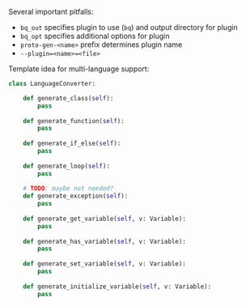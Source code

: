 

Several important pitfalls:
- `bq_out` specifies plugin to use (`bq`) and output directory for plugin
- `bq_opt` specifies additional options for plugin
- `proto-gen-<name>` prefix determines plugin name
- `--plugin=<name>=<file>` 


Template idea for multi-language support:
```python
class LanguageConverter:

    def generate_class(self):
        pass
        
    def generate_function(self):
        pass
    
    def generate_if_else(self):
        pass
    
    def generate_loop(self):
        pass
    
    # TODO: maybe not needed?
    def generate_exception(self):
        pass
    
    def generate_get_variable(self, v: Variable):
        pass
    
    def generate_has_variable(self, v: Variable):
        pass
    
    def generate_set_variable(self, v: Variable):
        pass
    
    def generate_initialize_variable(self, v: Variable):
        pass

   

```